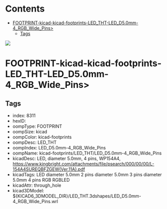 



Contents
========

* [FOOTPRINT-kicad-kicad-footprints-LED_THT-LED_D5.0mm-4_RGB_Wide_Pins>](#footprint-kicad-kicad-footprints-led_tht-led_d50mm-4_rgb_wide_pins)
	* [Tags](#tags)
  
![][im]
# FOOTPRINT-kicad-kicad-footprints-LED_THT-LED_D5.0mm-4_RGB_Wide_Pins>

## Tags

- index: 8311
- hexID: 
- oompType: FOOTPRINT
- oompSize: kicad
- oompColor: kicad-footprints
- oompDesc: LED_THT
- oompIndex: LED_D5.0mm-4_RGB_Wide_Pins
- oompName: kicad-footprints/LED_THT/LED_D5.0mm-4_RGB_Wide_Pins
- kicadDesc: LED, diameter 5.0mm, 4 pins, WP154A4, https://www.kingbright.com/attachments/file/psearch/000/00/00/L-154A4SUREQBFZGEW(Ver.11A).pdf
- kicadTags: LED diameter 5.0mm 2 pins diameter 5.0mm 3 pins diameter 5.0mm 4 pins RGB RGBLED
- kicadAttr: through_hole
- kicad3DModel: ${KICAD6_3DMODEL_DIR}/LED_THT.3dshapes/LED_D5.0mm-4_RGB_Wide_Pins.wrl



[im]: image.png
